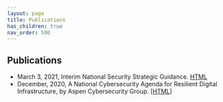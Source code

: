 ```yaml
---
layout: page
title: Publications 
has_children: true
nav_order: 500 
---
```


## Publications
* March 3, 2021, Interim National Security Strategic Guidance. [HTML](https://documents.bsafes.com/docs/government/interim-national-security-strategic-guidance/)
* December, 2020, A National Cybersecurity Agenda for Resilient Digital Infrastructure, by Aspen Cybersecurity Group.  [[HTML](https://aspen-cybersecurity-agenda-2020.bsafes.com/)]

